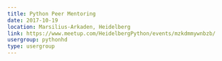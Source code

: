 ```yaml
---
title: Python Peer Mentoring
date: 2017-10-19
location: Marsilius-Arkaden, Heidelberg
link: https://www.meetup.com/HeidelbergPython/events/mzkdmmywnbzb/
usergroup: pythonhd
type: usergroup
---
```

